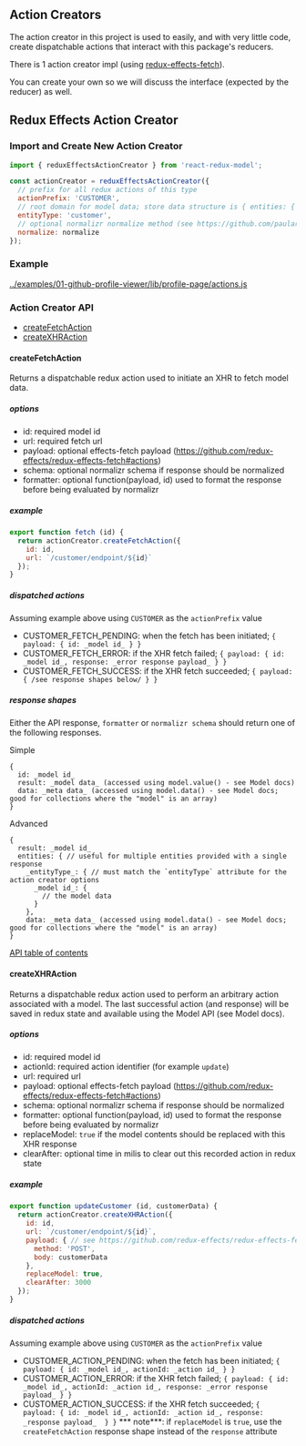 Action Creators
---------------
The action creator in this project is used to easily, and with very little code, create dispatchable actions that interact with this package's reducers.

There is 1 action creator impl (using [redux-effects-fetch](https://github.com/redux-effects/redux-effects-fetch)).

You can create your own so we will discuss the interface (expected by the reducer) as well.

## Redux Effects Action Creator
### Import and Create New Action Creator
```javascript
import { reduxEffectsActionCreator } from 'react-redux-model';

const actionCreator = reduxEffectsActionCreator({
  // prefix for all redux actions of this type
  actionPrefix: 'CUSTOMER',
  // root domain for model data; store data structure is { entities: { profiles: { _id_: {_model_data} } } }
  entityType: 'customer',
  // optional normalizr normalize method (see https://github.com/paularmstrong/normalizr... `import { normalize } from 'normalizr';`)
  normalize: normalize
});
```
### Example
[../examples/01-github-profile-viewer/lib/profile-page/actions.js](../examples/01-github-profile-viewer/lib/profile-page/actions.js)

### Action Creator API
* [createFetchAction](#createfetchaction)
* [createXHRAction](#createxhraction)

#### createFetchAction
Returns a dispatchable redux action used to initiate an XHR to fetch model data.

##### options
* id: required model id
* url: required fetch url
* payload: optional effects-fetch payload (https://github.com/redux-effects/redux-effects-fetch#actions)
* schema: optional normalizr schema if response should be normalized
* formatter: optional function(payload, id) used to format the response before being evaluated by normalizr

##### example
```javascript
export function fetch (id) {
  return actionCreator.createFetchAction({
    id: id,
    url: `/customer/endpoint/${id}`
  });
}
```

##### dispatched actions
Assuming example above using `CUSTOMER` as the `actionPrefix` value
* CUSTOMER_FETCH_PENDING: when the fetch has been initiated; ```{ payload: { id: _model id_ } }```
* CUSTOMER_FETCH_ERROR: if the XHR fetch failed; ```{ payload: { id: _model id_, response: _error response payload_ } }```
* CUSTOMER_FETCH_SUCCESS: if the XHR fetch succeeded; ```{ payload: { /see response shapes below/ } }```

##### response shapes
Either the API response, `formatter` or `normalizr schema` should return one of the following responses.

Simple
```
{
  id: _model id_
  result: _model data_ (accessed using model.value() - see Model docs)
  data: _meta data_ (accessed using model.data() - see Model docs; good for collections where the "model" is an array)
}
```
Advanced
```
{
  result: _model id_
  entities: { // useful for multiple entities provided with a single response
    _entityType_: { // must match the `entityType` attribute for the action creator options
      _model id_: {
        // the model data
      }
    },
    data: _meta data_ (accessed using model.data() - see Model docs; good for collections where the "model" is an array)
}
```
[API table of contents](#action-creator-api)

#### createXHRAction
Returns a dispatchable redux action used to perform an arbitrary action associated with a model.  The last successful action (and response) will be saved in redux state and available using the Model API (see Model docs).

##### options
* id: required model id
* actionId: required action identifier (for example `update`)
* url: required url
* payload: optional effects-fetch payload (https://github.com/redux-effects/redux-effects-fetch#actions)
* schema: optional normalizr schema if response should be normalized
* formatter: optional function(payload, id) used to format the response before being evaluated by normalizr
* replaceModel: `true` if the model contents should be replaced with this XHR response
* clearAfter: optional time in milis to clear out this recorded action in redux state

##### example
```javascript
export function updateCustomer (id, customerData) {
  return actionCreator.createXHRAction({
    id: id,
    url: `/customer/endpoint/${id}`,
    payload: { // see https://github.com/redux-effects/redux-effects-fetch#actions
      method: 'POST',
      body: customerData
    },
    replaceModel: true,
    clearAfter: 3000
  });
}
```

##### dispatched actions
Assuming example above using `CUSTOMER` as the `actionPrefix` value
* CUSTOMER_ACTION_PENDING: when the fetch has been initiated; ```{ payload: { id: _model id_, actionId: _action id_ } }```
* CUSTOMER_ACTION_ERROR: if the XHR fetch failed; ```{ payload: { id: _model id_, actionId: _action id_, response: _error response payload_ } }```
* CUSTOMER_ACTION_SUCCESS: if the XHR fetch succeeded; ```{ payload: { id: _model id_, actionId: _action id_, response: _response payload_  } }```
*** note***: if `replaceModel` is `true`, use the `createFetchAction` response shape instead of the `response` attribute

